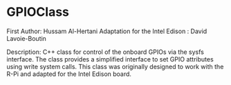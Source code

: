 GPIOClass
=================================

First Author: Hussam Al-Hertani
Adaptation for the Intel Edison : David Lavoie-Boutin

Description: C++ class for control of the onboard GPIOs via the sysfs interface. The class provides a simplified interface to set GPIO attributes using write system calls. This class was originally designed to work with the R-Pi and adapted for the Intel Edison board.



